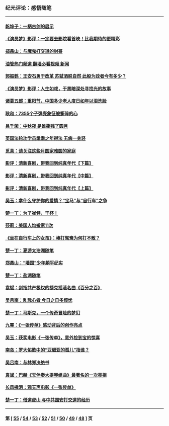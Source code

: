 ### 纪元评论：感悟随笔
---
#### [乾坤子：一柄古剑的启示](../../pages/nsc1035/n13841954.md?10170330) 
#### [《演员梦》影评：一定要去影院看首映！比我期待的更精彩](../../pages/nsc1035/n13840865.md?10170330) 
#### [郑愚山：与魔鬼打交道的封哥](../../pages/nsc1035/n13840314.md?10170330) 
#### [油管热门频道 翻墙必看视频 新闻](ok?10170330)
#### [郭振鹤：王安石勇于改革 苏轼洒脱自然 此般为政者今有多少？](../../pages/nsc1035/n13836901.md?10170330) 
#### [《演员梦》影评：人生如戏，于黑暗深处寻找光的故事](../../pages/nsc1035/n13832182.md?10170330) 
#### [诸葛五郎：重阳节，中国多少老人度日如年以泪洗脸](../../pages/nsc1035/n13831696.md?10170330) 
#### [耿和：7355个子弹壳象征被撕碎的心](../../pages/nsc1035/n13830612.md?10170330) 
#### [吕千荣：中秋夜 是谁撕残了圆月](../../pages/nsc1035/n13824365.md?10170330) 
#### [英国法轮功学员耄耋之年得法 无病一身轻](../../pages/nsc1035/n13821415.md?10170330) 
#### [觅真：请关注这些月圆家难圆的家庭](../../pages/nsc1035/n13817374.md?10170330) 
#### [影评：清新喜剧，带我回到纯真年代【下篇】](../../pages/nsc1035/n13806698.md?10170330) 
#### [影评：清新喜剧，带我回到纯真年代【中篇】](../../pages/nsc1035/n13806120.md?10170330) 
#### [影评：清新喜剧，带我回到纯真年代【上篇】](../../pages/nsc1035/n13805467.md?10170330) 
#### [吴玉：拿什么守护你的爱情？“宝马”与“自行车”之争](../../pages/nsc1035/n13804482.md?10170330) 
#### [楚一丁：为了崔健，干杯！](../../pages/nsc1035/n13802006.md?10170330) 
#### [莎莉：美国人均搬家11次](../../pages/nsc1035/n13801777.md?10170330) 
#### [《坐在自行车上的女孩》：棒打鸳鸯为何打不散？](../../pages/nsc1035/n13799272.md?10170330) 
#### [楚一丁：夏游太浩湖随笔](../../pages/nsc1035/n13796515.md?10170330) 
#### [郑愚山：“墙国”少年躺平纪实](../../pages/nsc1035/n13796701.md?10170330) 
#### [楚一丁：盐湖随笔](../../pages/nsc1035/n13796541.md?10170330) 
#### [袁斌：剑指共产极权的捷克摇滚名曲《百分之百》](../../pages/nsc1035/n13777612.md?10170330) 
#### [吴吕南：乱我心者 今日之日多烦忧](../../pages/nsc1035/n13777510.md?10170330) 
#### [楚一丁：马斯克，一个传奇冒险的梦幻](../../pages/nsc1035/n13777160.md?10170330) 
#### [九霄：《一张传单》感动背后的创作亮点](../../pages/nsc1035/n13773830.md?10170330) 
#### [吴玉：获奖电影《一张传单》，意外捡到宝的惊喜](../../pages/nsc1035/n13772014.md?10170330) 
#### [南岛：罗大佑歌中的“亚细亚的孤儿”指谁？](../../pages/nsc1035/n13765051.md?10170330) 
#### [吴吕南：与林郑决绝书](../../pages/nsc1035/n13764053.md?10170330) 
#### [袁斌：巴赫《无伴奏大提琴组曲》最著名的一次亮相](../../pages/nsc1035/n13762193.md?10170330) 
#### [长风拂泪：观无声电影《一张传单》](../../pages/nsc1035/n13759939.md?10170330) 
#### [楚一丁：借道虎山 与中共国安打交道的经历](../../pages/nsc1035/n13757589.md?10170330) 

---
#### 第 [ [55](./55.md?10170330) / [54](./54.md?10170330) / [53](./53.md?10170330) / [52](./52.md?10170330) / [51](./51.md?10170330) / [50](./50.md?10170330) / [49](./49.md?10170330) / [48](./48.md?10170330) ] 页
